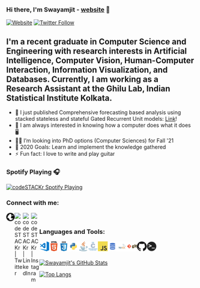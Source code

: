 ### Hi there, I'm Swayamjit - [website] 👋

[![Website](https://img.shields.io/website?label=swayamjitsaha.github.io&style=for-the-badge&url=https%3A%2F%2Fswayamjitsaha.github.io)](https://swayamjitsaha.github.io/)
[![Twitter Follow](https://img.shields.io/twitter/follow/SwayamjitSaha?color=1DA1F2&logo=twitter&style=for-the-badge)](https://twitter.com/SwayamjitSaha)

## I'm a recent graduate in Computer Science and Engineering with research interests in Artificial Intelligence, Computer Vision, Human-Computer Interaction, Information Visualization, and Databases. Currently, I am working as a Research Assistant at the Ghilu Lab, Indian Statistical Institute Kolkata.

- 🔭 I just published Comprehensive forecasting based analysis using stacked stateless and stateful Gated Recurrent Unit models: [Link][course]!
- 🌱 I am always interested in knowing how a computer does what it does 🖥️
- 🧑‍🎓 I’m looking into PhD options (Computer Sciences) for Fall '21
- 🥅 2020 Goals: Learn and implement the knowledge gathered
- ⚡ Fun fact: I love to write and play guitar 

### Spotify Playing 🎧

[<img src="https://now-playing-codestackr.vercel.app/api/spotify-playing" alt="codeSTACKr Spotify Playing" width="350" />](https://open.spotify.com/track/4B2kkxg3wKSTZw5JPaUtzQ)

### Connect with me:

[<img align="left" alt="codeSTACKr.com" width="22px" src="https://raw.githubusercontent.com/iconic/open-iconic/master/svg/globe.svg" />][website]
[<img align="left" alt="codeSTACKr | Twitter" width="22px" src="https://cdn.jsdelivr.net/npm/simple-icons@v3/icons/twitter.svg" />][twitter]
[<img align="left" alt="codeSTACKr | LinkedIn" width="22px" src="https://cdn.jsdelivr.net/npm/simple-icons@v3/icons/linkedin.svg" />][linkedin]
[<img align="left" alt="codeSTACKr | Instagram" width="22px" src="https://cdn.jsdelivr.net/npm/simple-icons@v3/icons/instagram.svg" />][instagram]

<br />

### Languages and Tools:

[<img align="left" alt="Visual Studio Code" width="26px" src="https://raw.githubusercontent.com/github/explore/80688e429a7d4ef2fca1e82350fe8e3517d3494d/topics/visual-studio-code/visual-studio-code.png" />][webdevplaylist]
[<img align="left" alt="HTML5" width="26px" src="https://raw.githubusercontent.com/github/explore/80688e429a7d4ef2fca1e82350fe8e3517d3494d/topics/html/html.png" />][webdevplaylist]
[<img align="left" alt="CSS3" width="26px" src="https://raw.githubusercontent.com/github/explore/80688e429a7d4ef2fca1e82350fe8e3517d3494d/topics/css/css.png" />][cssplaylist]
[<img align="left" alt="Python" width="26px" src="https://raw.githubusercontent.com/github/explore/80688e429a7d4ef2fca1e82350fe8e3517d3494d/topics/python/python.png" />][cssplaylist]
[<img align="left" alt="Java" width="26px" src="https://raw.githubusercontent.com/github/explore/80688e429a7d4ef2fca1e82350fe8e3517d3494d/topics/java/java.png" />][cssplaylist]
[<img align="left" alt="C" width="26px" src="https://raw.githubusercontent.com/github/explore/80688e429a7d4ef2fca1e82350fe8e3517d3494d/topics/c/c.png" />][cssplaylist]
[<img align="left" alt="JavaScript" width="26px" src="https://raw.githubusercontent.com/github/explore/80688e429a7d4ef2fca1e82350fe8e3517d3494d/topics/javascript/javascript.png" />][jsplaylist]
[<img align="left" alt="SQL" width="26px" src="https://raw.githubusercontent.com/github/explore/80688e429a7d4ef2fca1e82350fe8e3517d3494d/topics/sql/sql.png" />][webdevplaylist]
[<img align="left" alt="MySQL" width="26px" src="https://raw.githubusercontent.com/github/explore/80688e429a7d4ef2fca1e82350fe8e3517d3494d/topics/mysql/mysql.png" />][webdevplaylist]
[<img align="left" alt="Git" width="26px" src="https://raw.githubusercontent.com/github/explore/80688e429a7d4ef2fca1e82350fe8e3517d3494d/topics/git/git.png" />][webdevplaylist]
[<img align="left" alt="GitHub" width="26px" src="https://raw.githubusercontent.com/github/explore/78df643247d429f6cc873026c0622819ad797942/topics/github/github.png" />][webdevplaylist]
[<img align="left" alt="Terminal" width="26px" src="https://raw.githubusercontent.com/github/explore/80688e429a7d4ef2fca1e82350fe8e3517d3494d/topics/terminal/terminal.png" />][webdevplaylist]

<br />
<br />

<!-- BLOG-POST-LIST:START -->
<!-- BLOG-POST-LIST:END -->

[![Swayamjit's GitHub Stats](https://github-readme-stats.vercel.app/api?username=swayamjitsaha)](https://github.com/swayamjitsaha/github-readme-stats)

[![Top Langs](https://github-readme-stats.vercel.app/api/top-langs/?username=swayamjitsaha)](https://github.com/swayamjitsaha/github-readme-stats)

[website]: https://swayamjitsaha.github.io/
[course]: https://arxiv.org/abs/2008.05575
[twitter]: https://twitter.com/SwayamjitSaha
[instagram]: https://www.instagram.com/swayamjit.s/
[linkedin]: https://www.linkedin.com/in/swayamjitsaha/
[webdevplaylist]: https://github.com/swayamjitsaha/
[jsplaylist]: https://github.com/swayamjitsaha/
[cssplaylist]: https://github.com/swayamjitsaha/
[reactplaylist]: https://github.com/swayamjitsaha/


